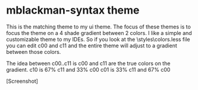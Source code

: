# mblackman-syntax theme

This is the matching theme to my ui theme. The focus of these themes is to focus the theme on
a 4 shade gradient between 2 colors. I like a simple and customizable theme to my IDEs. So
if you look at the \\styles\\colors.less file you can edit c00 and c11 and the entire theme will
adjust to a gradient between those colors.

The idea between c00..c11 is c00 and c11 are the true colors on the gradient.
c10 is 67% c11 and 33% c00
c01 is 33% c11 and 67% c00

[Screenshot]
